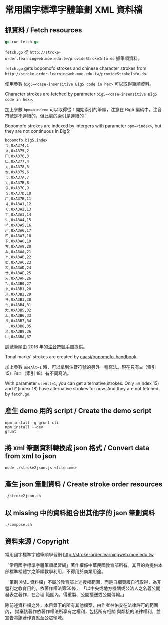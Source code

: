 常用國字標準字體筆劃 XML 資料檔
===============================

## 抓資料 / Fetch resources

```go
go run fetch.go
```

`fetch.go` 從 `http://stroke-order.learningweb.moe.edu.tw/provideStrokeInfo.do` 抓筆順資料。

`fetch.go` gets bopomofo strokes and chinese character strokes from `http://stroke-order.learningweb.moe.edu.tw/provideStrokeInfo.do`.

使用參數 `big5=<case-insensitive Big5 code in hex>` 可以取得筆順資料。

Character strokes are fetched by parameter `big5=<case-insensitive Big5 code in hex>`.

加上參數 `bpm=<index>` 可以取得從 1 開始索引的筆順，注意在 Big5 編碼中，注音符號是不連續的，但此處的索引是連續的：

Bopomofo strokes are indexed by intergers with parameter `bpm=<index>`, but they are not continuous in Big5:

```
bopomofo,big5,index
ㄅ,0xA374,1
ㄆ,0xA375,2
ㄇ,0xA376,3
ㄈ,0xA377,4
ㄉ,0xA378,5
ㄊ,0xA379,6
ㄋ,0xA37A,7
ㄌ,0xA37B,8
ㄍ,0xA37C,9
ㄎ,0xA37D,10
ㄏ,0xA37E,11
ㄐ,0xA3A1,12
ㄑ,0xA3A2,13
ㄒ,0xA3A3,14
ㄓ,0xA3A4,15
ㄔ,0xA3A5,16
ㄕ,0xA3A6,17
ㄖ,0xA3A7,18
ㄗ,0xA3A8,19
ㄘ,0xA3A9,20
ㄙ,0xA3AA,21
ㄚ,0xA3AB,22
ㄛ,0xA3AC,23
ㄜ,0xA3AD,24
ㄝ,0xA3AE,25
ㄞ,0xA3AF,26
ㄟ,0xA3B0,27
ㄠ,0xA3B1,28
ㄡ,0xA3B2,29
ㄢ,0xA3B3,30
ㄣ,0xA3B4,31
ㄤ,0xA3B5,32
ㄥ,0xA3B6,33
ㄦ,0xA3B7,34
ㄧ,0xA3B8,35
ㄨ,0xA3B9,36
ㄩ,0xA3BA,37
```

調號筆順由 2016 年的[注音符號手冊][bopomofo-handbook]提供。

Tonal marks' strokes are created by [caasi/bopomofo-handbook][bopomofo-handbook].

[bopomofo-handbook]: https://github.com/caasi/bopomofo-handbook

加上參數 `useAlt=1` 時，可以拿到注音符號的另外一種寫法。現在只有`ㄓ`（索引 15）和`ㄖ`（索引 18）有不同寫法。

With parameter `useAlt=1`, you can get alternative strokes. Only `ㄓ`(index 15) and `ㄖ`(index 18) have alternative strokes for now. And they are not fetched by `fetch.go`.

## 產生 demo 用的 script / Create the demo script

```compile
npm install -g grunt-cli
npm install --dev
grunt
```

## 將 xml 筆劃資料轉換成 json 格式 / Convert data from xml to json

```stroke2json
node ./stroke2json.js <filename>
```

## 產生 json 筆劃資料 / Create stroke order resources

```stroke2json.sh
./stroke2json.sh
```

## 以 missing 中的資料組合出其他字的 json 筆劃資料

```compose.sh
./compose.sh
```

## 資料來源 / Copyright

常用國字標準字體筆順學習網 <http://stroke-order.learningweb.moe.edu.tw>

「常用國字標準字體筆順學習網」著作權係中華民國教育部所有。其目的為提供本部標準楷體字之筆順教學利用，不得用於商業用途。

「筆劃 XML 資料檔」不屬於教育部上述授權範圍，而是自網頁版自行取得，為非營利之教育目的，依著作權法第50條，
「以中央或地方機關或公法人之名義公開發表之著作，在合理 範圍內，得重製、公開播送或公開傳輸。」

除前述資料檔之外，本目錄下的所有其他檔案，由作者林佑安在法律許可的範圍內，
拋棄該著作依著作權法所享有之權利，包括所有相關 與鄰接的法律權利，並宣告將該著作貢獻至公眾領域。


